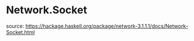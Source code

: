 # Network.Socket

source: <https://hackage.haskell.org/package/network-3.1.1.1/docs/Network-Socket.html>


